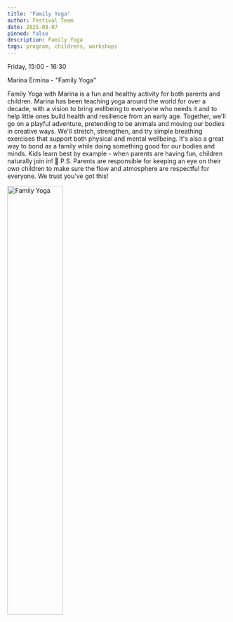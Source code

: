 ```yaml
---
title: 'Family Yoga'
author: Festival Team
date: 2025-08-07
pinned: false
description: Family Yoga
tags: program, childrens, workshops
---
```


<script>
    import Image from  '$lib/Image.svelte'
</script>

Friday, 15:00 - 16:30

Marina Ermina - "Family Yoga"

Family Yoga with Marina is a fun and healthy activity for both parents and children. Marina has been teaching yoga around the world for over a decade, with a vision to bring wellbeing to everyone who needs it and to help little ones build health and resilience from an early age. Together, we'll go on a playful adventure, pretending to be animals and moving our bodies in creative ways. We'll stretch, strengthen, and try simple breathing exercises that support both physical and mental wellbeing. It's also a great way to bond as a family while doing something good for our bodies and minds. Kids learn best by example - when parents are having fun, children naturally join in! 🙂 P.S. Parents are responsible for keeping an eye on their own children to make sure the flow and atmosphere are respectful for everyone. We trust you've got this!

<Image 
  src='program/childrens-workshops/24-family-yoga.png'
  caption='Family Yoga'
  alt='Family Yoga'
  width='50%'/> 